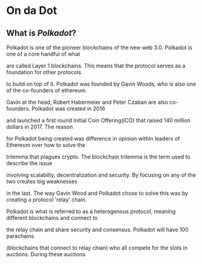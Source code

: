 # On da **Dot**

## What is *Polkadot*?
Polkadot is one of the pioneer blockchains of the new web 3.0. Polkadot is one of a core handful of what

are called Layer 1 blockchains. This means that the protocol serves as a foundation for other protocols 

to build on top of it. Polkadot was founded by Gavin Woods, who is also one of the co-founders of ethereum.

Gavin at the head, Robert Habermeier and Peter Czaban are also co-founders. Polkadot was created in 2016 

and launched a first round Initial Coin Offering(ICO) that raised 140 million dollars in 2017. The reason

for Polkadot being created was difference in opinion within leaders of Ethereum over how to solve the

trilemma that plagues crypto. The blockchain trilemma is the term used to describe the issue 

involving scalabilty, decentralization and security. By focusing on any of the two creates big weaknesses

in the last. The way Gavin Wood and Polkadot chose to solve this was by creating a protocol 'relay' chain.

Polkadot is what is referred to as a heterogenous protocol, meaning different blockchains and connect to 

the relay chain and share security and consensus. Polkadot will have 100 parachains

(blockchains that connect to relay chian) who all compete for the slots in auctions. During these auctions





